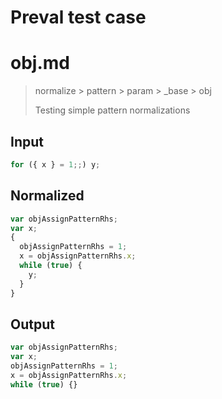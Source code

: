 # Preval test case

# obj.md

> normalize > pattern > param > _base > obj
>
> Testing simple pattern normalizations

## Input

`````js filename=intro
for ({ x } = 1;;) y;
`````

## Normalized

`````js filename=intro
var objAssignPatternRhs;
var x;
{
  objAssignPatternRhs = 1;
  x = objAssignPatternRhs.x;
  while (true) {
    y;
  }
}
`````

## Output

`````js filename=intro
var objAssignPatternRhs;
var x;
objAssignPatternRhs = 1;
x = objAssignPatternRhs.x;
while (true) {}
`````
